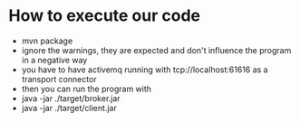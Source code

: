 # How to execute our code
- mvn package 
- ignore the warnings, they are expected and don't influence the program in a negative way
- you have to have activemq running with tcp://localhost:61616 as a transport connector
- then you can run the program with
- java -jar ./target/broker.jar
- java -jar ./target/client.jar